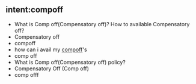## intent:compoff
- What is Comp off(Compensatory off)? How to available Compensatory off?
- Compensatory off
- compoff
- how can i avail my [compoff](TypeOfLeave)'s
- comp off
- What is Comp off(Compensatory off) policy?
- Compensatory Off (Comp off)
- comp offf

